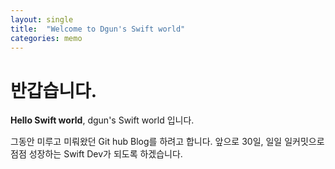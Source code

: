 ```yaml
---
layout: single
title:  "Welcome to Dgun's Swift world"
categories: memo
---
```


# 반갑습니다.

**Hello Swift world**, dgun's Swift world 입니다.

그동안 미루고 미뤄왔던 Git hub Blog를 하려고 합니다.
앞으로 30일, 일일 일커밋으로 점점 성장하는 Swift Dev가 되도록 하겠습니다.
